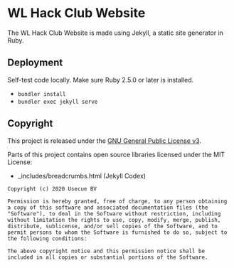 # WL Hack Club Website

The WL Hack Club Website is made using Jekyll, a static site generator in Ruby.

## Deployment

Self-test code locally. Make sure Ruby 2.5.0 or later is installed.

- `bundler install`
- `bundler exec jekyll serve`

## Copyright 

This project is released under the [GNU General Public License v3](LICENSE). 

Parts of this project contains open source libraries licensed under the MIT License:

- _includes/breadcrumbs.html (Jekyll Codex)

```
Copyright (c) 2020 Usecue BV

Permission is hereby granted, free of charge, to any person obtaining a copy of this software and associated documentation files (the "Software"), to deal in the Software without restriction, including without limitation the rights to use, copy, modify, merge, publish, distribute, sublicense, and/or sell copies of the Software, and to permit persons to whom the Software is furnished to do so, subject to the following conditions:

The above copyright notice and this permission notice shall be included in all copies or substantial portions of the Software.
```
